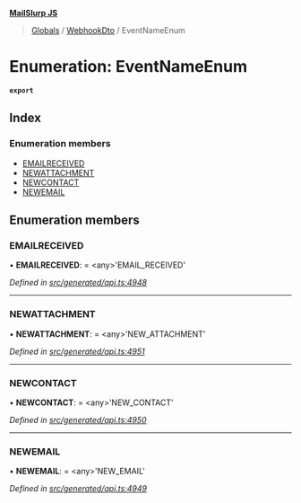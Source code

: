 **[MailSlurp JS](../README.md)**

> [Globals](../README.md) / [WebhookDto](../modules/webhookdto.md) / EventNameEnum

# Enumeration: EventNameEnum

**`export`** 

## Index

### Enumeration members

* [EMAILRECEIVED](webhookdto.eventnameenum.md#emailreceived)
* [NEWATTACHMENT](webhookdto.eventnameenum.md#newattachment)
* [NEWCONTACT](webhookdto.eventnameenum.md#newcontact)
* [NEWEMAIL](webhookdto.eventnameenum.md#newemail)

## Enumeration members

### EMAILRECEIVED

•  **EMAILRECEIVED**:  = \<any>'EMAIL\_RECEIVED'

*Defined in [src/generated/api.ts:4948](https://github.com/mailslurp/mailslurp-client/blob/24bff2e/src/generated/api.ts#L4948)*

___

### NEWATTACHMENT

•  **NEWATTACHMENT**:  = \<any>'NEW\_ATTACHMENT'

*Defined in [src/generated/api.ts:4951](https://github.com/mailslurp/mailslurp-client/blob/24bff2e/src/generated/api.ts#L4951)*

___

### NEWCONTACT

•  **NEWCONTACT**:  = \<any>'NEW\_CONTACT'

*Defined in [src/generated/api.ts:4950](https://github.com/mailslurp/mailslurp-client/blob/24bff2e/src/generated/api.ts#L4950)*

___

### NEWEMAIL

•  **NEWEMAIL**:  = \<any>'NEW\_EMAIL'

*Defined in [src/generated/api.ts:4949](https://github.com/mailslurp/mailslurp-client/blob/24bff2e/src/generated/api.ts#L4949)*
